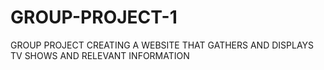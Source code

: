 # GROUP-PROJECT-1
GROUP PROJECT CREATING A WEBSITE THAT GATHERS AND DISPLAYS TV SHOWS AND RELEVANT INFORMATION
